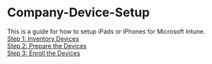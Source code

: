 # Company-Device-Setup
This is a guide for how to setup iPads or iPhones for Microsoft Intune. <BR>
[Step 1: Inventory Devices](https://github.com/HarperGraves/Company-Device-Setup/commit/fd0414cc1e651439552a54f0df10a118713b60c0) <BR> 
[Step 2: Prepare the Devices](https://github.com/HarperGraves/Company-Device-Setup/blob/main/Step%202%3A%20Prepare%20the%20Devices.md) <BR>
[Step 3: Enroll the Devices](https://github.com/HarperGraves/Company-Device-Setup/blob/main/Step%203%3A%20Enroll%20the%20Device.md) <BR>

